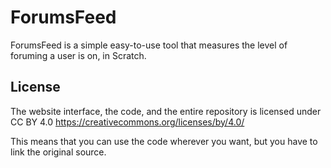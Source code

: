 # ForumsFeed

ForumsFeed is a simple easy-to-use tool that measures the level of foruming a user is on, in Scratch.
## License
The website interface, the code, and the entire repository is licensed under CC BY 4.0
https://creativecommons.org/licenses/by/4.0/

This means that you can use the code wherever you want, but you have to link the original source.


